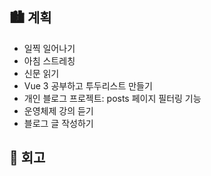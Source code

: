 ## 🏙️ 계획

- 일찍 일어나기
- 아침 스트레칭
- 신문 읽기
- Vue 3 공부하고 투두리스트 만들기
- 개인 블로그 프로젝트: posts 페이지 필터링 기능
- 운영체제 강의 듣기
- 블로그 글 작성하기

## 🌆 회고
